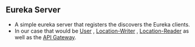 ## Eureka Server
* A simple eureka server that registers the discovers the Eureka clients. 
* In our case that would be [User](https://github.com/mhdzaid/User) , [Location-Writer](https://github.com/mhdzaid/location-writer) , [Location-Reader](https://github.com/mhdzaid/location-reader) as well as the [API Gateway](https://github.com/mhdzaid/gateway).